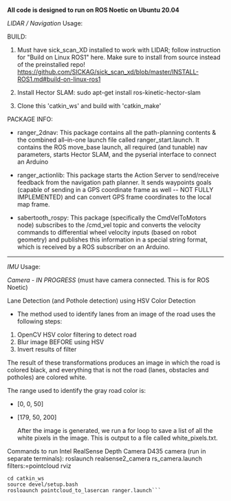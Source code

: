 
**All code is designed to run on ROS Noetic on Ubuntu 20.04**


*LIDAR / Navigation* Usage:

BUILD:
1. Must have sick_scan_XD installed to work with LIDAR; follow instruction for "Build on Linux ROS1" here. Make sure to install from source instead of the preinstalled repo! https://github.com/SICKAG/sick_scan_xd/blob/master/INSTALL-ROS1.md#build-on-linux-ros1
   
3. Install Hector SLAM: sudo apt-get install ros-kinetic-hector-slam
4. Clone this 'catkin_ws' and build with 'catkin_make'

PACKAGE INFO:
- ranger_2dnav:  This package contains all the path-planning contents & the combined all–in-one
launch file called ranger_start.launch. It contains the ROS move_base launch, all required (and tunable) nav parameters, starts Hector SLAM, and the pyserial interface to connect an Arduino

- ranger_actionlib: This package starts the Action Server to send/receive feedback from the navigation path planner. It sends waypoints goals (capable of sending in a GPS coordinate frame as well -- NOT FULLY IMPLEMENTED) and can convert GPS frame coordinates to the local map frame.

- sabertooth_rospy: This package (specifically the CmdVelToMotors node) subscribes to the /cmd_vel topic and converts the velocity commands to differential wheel velocity inputs (based on robot geometry) and publishes this information in a special string format, which is received by a ROS subscriber on an Arduino.

----------
*IMU* Usage:


*Camera - IN PROGRESS*
(must have camera connected. This is for ROS Noetic)


Lane Detection (and Pothole detection) using HSV Color Detection
- The method used to identify lanes from an image of the road uses the following steps:
1.  OpenCV HSV color filtering to detect road
2.  Blur image BEFORE using HSV
3.  Invert results of filter

The result of these transformations produces an image in which the road is colored black, and everything that is not the road (lanes, obstacles and potholes) are colored white.

The range used to identify the gray road color is:
- [0, 0, 50]
- [179, 50, 200]

  After the image is generated, we run a for loop to save a list of all the white pixels in the image. This is output to a file called white_pixels.txt.

Commands to run Intel RealSense Depth Camera D435 camera (run in separate terminals):
roslaunch realsense2_camera rs_camera.launch filters:=pointcloud
rviz


```roscore
cd catkin_ws
source devel/setup.bash
rosloaunch pointcloud_to_lasercan ranger.launch```
